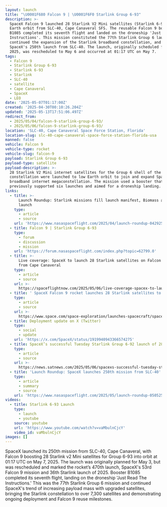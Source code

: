 ```yaml
---
layout: launch
title: "\U0001F680 Falcon 9 | \U0001F6F0 Starlink Group 6-93"
description: >-
  SpaceX Falcon 9 launched 28 Starlink V2 Mini satellites (Starlink 6-93) to low
  Earth orbit from SLC-40, Cape Canaveral SFS. The reusable Falcon 9 booster
  B1085 completed its seventh flight and landed on the droneship 'Just Read the
  Instructions'. This mission constituted the 77th Starlink Group 6 launch,
  continued the expansion of the Starlink broadband constellation, and marked
  SpaceX's 250th launch from SLC-40. The launch, originally scheduled for May 3,
  2025, was rescheduled to May 6 and occurred at 01:17 UTC on May 7.
tags:
  - Falcon 9
  - Starlink Group 6-93
  - Starlink 6-93
  - Starlink
  - SLC-40
  - satellite
  - Cape Canaveral
  - SpaceX
  - LEO
date: '2025-05-07T01:17:00Z'
created: '2025-04-30T00:10:26.204Z'
updated: '2025-05-13T17:51:06.497Z'
redirect_from:
  - 2025/05/04/falcon-9-starlink-group-6-93/
  - 2025/05/06/falcon-9-starlink-group-6-93/
location: 'SLC-40, Cape Canaveral Space Force Station, Florida'
location-slug: slc-40-cape-canaveral-space-force-station-florida-usa
manned: false
vehicle: Falcon 9
vehicle-type: rocket
vehicle-slug: falcon-9
payload: Starlink Group 6-93
payload-type: satellite
payload-description: >-
  28 Starlink V2 Mini internet satellites for the Group 6 shell of the Starlink
  constellation were launched to low Earth orbit to join and expand SpaceX's
  broadband internet megaconstellation. The mission used a booster that had
  previously supported six launches and aimed for a droneship landing.
links:
  - title: >-
      Launch Roundup: Starlink missions fill launch manifest, Biomass and Alpha
      launch
    type:
      - article
      - source
    url: 'https://www.nasaspaceflight.com/2025/04/launch-roundup-042925/'
  - title: Falcon 9 | Starlink Group 6-93
    type:
      - forum
      - discussion
      - mission
    url: 'https://forum.nasaspaceflight.com/index.php?topic=62799.0'
  - title: >-
      Live coverage: SpaceX to launch 28 Starlink satellites on Falcon 9 rocket
      from Cape Canaveral
    type:
      - article
      - source
    url: >-
      https://spaceflightnow.com/2025/05/06/live-coverage-spacex-to-launch-28-starlink-satellites-on-falcon-9-rocket-from-cape-canaveral-4/
  - title: ' SpaceX Falcon 9 rocket launches 28 Starlink satellites to orbit from  Florida (photos) '
    type:
      - article
      - source
    url: >-
      https://www.space.com/space-exploration/launches-spacecraft/spacex-starlink-6-93-b1085-ccsfs
  - title: Deployment update on X (Twitter)
    type:
      - social
      - update
    url: 'https://x.com/SpaceX/status/1919940943366574275'
  - title: SpaceX’s successful Tuesday Starlink Group 6-92 launch of 28 smallsats
    type:
      - article
      - source
    url: >-
      https://news.satnews.com/2025/05/06/spacexs-successful-tuesday-starlink-group-6-92-launch-of-28-smallsats/
  - title: 'Launch Roundup: SpaceX launches 250th mission from SLC-40'
    type:
      - article
      - summary
      - source
    url: 'https://www.nasaspaceflight.com/2025/05/launch-roundup-050525/'
videos:
  - title: Starlink 6-93 Launch
    type:
      - launch
      - youtube
    source: youtube
    url: 'https://www.youtube.com/watch?v=vaMbulnCjcY'
    video_id: vaMbulnCjcY
images: []
---
```

SpaceX launched its 250th mission from SLC-40, Cape Canaveral, with Falcon 9 boosting 28 Starlink v2 Mini satellites for Group 6-93 into orbit at 01:17 UTC on May 7, 2025. The launch was originally planned for May 3, but was rescheduled and marked the rocket’s 470th launch, SpaceX's 53rd Falcon 9 mission and 36th Starlink launch of 2025. Booster B1085 completed its seventh flight, landing on the droneship 'Just Read The Instructions.' This was the 77th Starlink Group 6 mission and continued SpaceX's trend of increasing payload mass with upgraded satellites, bringing the Starlink constellation to over 7,300 satellites and demonstrating ongoing deployment and Falcon 9 reuse milestones.
